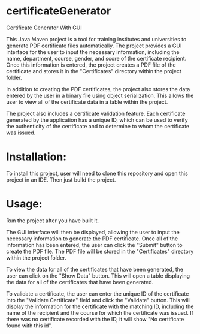 # certificateGenerator
Certificate Generator With GUI

This Java Maven project is a tool for training institutes and universities to generate PDF certificate files automatically. The project provides a GUI interface for the user to input the necessary information, including the name, department, course, gender, and score of the certificate recipient. Once this information is entered, the project creates a PDF file of the certificate and stores it in the "Certificates" directory within the project folder.

In addition to creating the PDF certificates, the project also stores the data entered by the user in a binary file using object serialization. This allows the user to view all of the certificate data in a table within the project.

The project also includes a certificate validation feature. Each certificate generated by the application has a unique ID, which can be used to verify the authenticity of the certificate and to determine to whom the certificate was issued.


# Installation: 

To install this project, user will need to clone this repository and open this project in an IDE. Then just build the project. 


# Usage: 

Run the project after you have built it. 

The GUI interface will then be displayed, allowing the user to input the necessary information to generate the PDF certificate. Once all of the information has been entered, the user can click the "Submit" button to create the PDF file. The PDF file will be stored in the "Certificates" directory within the project folder.

To view the data for all of the certificates that have been generated, the user can click on the "Show Data" button. This will open a table displaying the data for all of the certificates that have been generated.

To validate a certificate, the user can enter the unique ID of the certificate into the "Validate Certificate" field and click the "Validate" button. This will display the information for the certificate with the matching ID, including the name of the recipient and the course for which the certificate was issued. If there was no certificate recorded with the ID, it will show "No certificate found with this id". 

